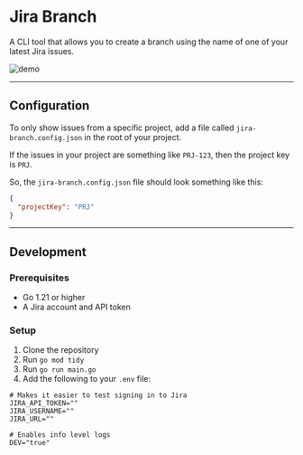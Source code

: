 # Jira Branch

A CLI tool that allows you to create a branch using the name of one of your latest Jira issues.

![demo](https://github.com/user-attachments/assets/14372f65-b674-4022-b641-f35ebae24f2d)

---

## Configuration

To only show issues from a specific project, add a file called `jira-branch.config.json` in the root of your project.

If the issues in your project are something like `PRJ-123`, then the project key is `PRJ`.

So, the `jira-branch.config.json` file should look something like this:

```json
{
  "projectKey": "PRJ"
}
```

---

## Development

### Prerequisites

- Go 1.21 or higher
- A Jira account and API token

### Setup

1. Clone the repository
2. Run `go mod tidy`
3. Run `go run main.go`
4. Add the following to your `.env` file:

```
# Makes it easier to test signing in to Jira
JIRA_API_TOKEN=""
JIRA_USERNAME=""
JIRA_URL=""

# Enables info level logs
DEV="true"
```


